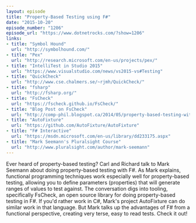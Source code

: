 ```yaml
---
layout: episode
title: "Property-Based Testing using F#"
date: "2015-10-20"
episode_number: "1206"
episode_url: "https://www.dotnetrocks.com/?show=1206"
links:
- title: "Symbol Hound"
  url: "http://symbolhound.com/"
- title: "Pex"
  url: "http://research.microsoft.com/en-us/projects/pex/"
- title: "IntelliTest in Studio 2015"
  url: "https://www.visualstudio.com/news/vs2015-vs#Testing"
- title: "QuickCheck"
  url: "http://www.cse.chalmers.se/~rjmh/QuickCheck/"
- title: "fsharp"
  url: "http://fsharp.org/"
- title: "FsCheck"
  url: "https://fscheck.github.io/FsCheck/"
- title: "Blog Post on FsCheck"
  url: "http://comp-phil.blogspot.ca/2014/05/property-based-testing-with-fscheck.html"
- title: "AutoFixture"
  url: "https://github.com/AutoFixture/AutoFixture"
- title: "F# Interactive"
  url: "https://msdn.microsoft.com/en-us/library/dd233175.aspx"
- title: "Mark Seemann's Pluralsight Course"
  url: "http://www.pluralsight.com/author/mark-seemann"
---
```


Ever heard of property-based testing? Carl and Richard talk to Mark Seemann about doing property-based testing with F#. As Mark explains, functional programming techniques work especially well for property-based testing, allowing you to define parameters (properties) that will generate ranges of values to test against. The conversation digs into tooling, specifically FsCheck, an open source library for doing property-based testing in F#. If you'd rather work in C#, Mark's project AutoFixture can do similar work in that language. But Mark talks up the advantages of F# from a functional perspective, creating very terse, easy to read tests. Check it out!
